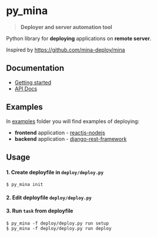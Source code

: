 # py_mina

> __Deployer and server automation tool__

Python library for __deploying__ applications on __remote server__.

Inspired by https://github.com/mina-deploy/mina



## Documentation

* [Getting started](docs/getting-started.md)
* [API Docs](docs/apidocs.md)



## Examples

In [examples](examples) folder you will find examples of deploying:

* __frontend__ application - [reactjs-nodejs](examples/reactjs-nodejs)
* __backend__ application - [django-rest-framework](examples/django-rest-framework)



## Usage

#### 1. Create deployfile in `deploy/deploy.py`

```
$ py_mina init
```

#### 2. Edit deployfile `deploy/deploy.py`

#### 3. Run `task` from deployfile

```
$ py_mina -f deploy/deploy.py run setup
$ py_mina -f deploy/deploy.py run deploy
```

